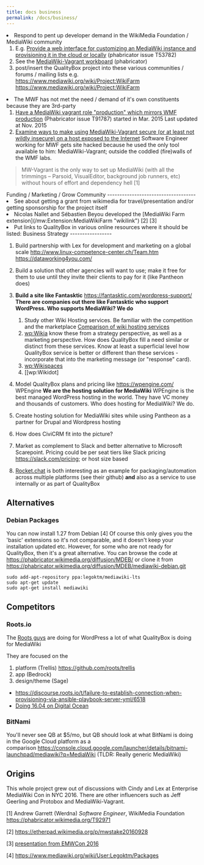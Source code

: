 ```yaml
---
title: docs business
permalink: /docs/business/
---
```


<li>
Respond to pent up developer demand in the WikiMedia Foundation / MediaWiki community

1.  E.g. [Provide a web interface for customizing an MediaWiki instance and provisioning it in the cloud or locally](https://phabricator.wikimedia.org/T53782) (phabricator issue T53782)
2.  See the [MediaWiki-Vagrant workboard](https://phabricator.wikimedia.org/project/view/627/) (phabricator)
3.  post/insert the QualityBox project into these various communities / forums / mailing lists e.g. <https://www.mediawiki.org/wiki/Project:WikiFarm> <https://www.mediawiki.org/wiki/Project:WikiFarm>

<li>
The MWF has not met the need / demand of it's own constituents because they are 3rd-party

1.  [Have a MediaWiki vagrant role "production" which mirrors WMF production](https://phabricator.wikimedia.org/T91787) (Phabricator issue T91787) started in Mar. 2015 Last updated at Nov. 2015
2.  [Examine ways to make using MediaWiki-Vagrant secure (or at least not wildly insecure) on a host exposed to the Internet](https://phabricator.wikimedia.org/T92971) Software Engineer working for MWF gets site hacked because he used the only tool available to him: MediaWiki-Vagrant; outside the coddled (fire)walls of the WMF labs.

> MW-Vagrant is the only way to set up MediaWiki (with all the trimmings – Parsoid, VisualEditor, background job runners, etc) without hours of effort and dependency hell [1]

</ol>
Funding / Marketing / Grow Community
------------------------------------

<li>
See about getting a grant from wikimedia for travel/presentation and/or getting sponsorship for the project itself <https://meta.wikimedia.org/wiki/Grants:TPS/Learn>

<li>
Nicolas Nallet and Sébastien Beyou developed the [MediaWiki Farm extension](/mw:Extension:MediaWikiFarm "wikilink") [2] [3]

<li>
Put links to QualityBox in various online resources where it should be listed: <https://en.wikibooks.org/wiki/Starting_and_Running_a_Wiki_Website/Hosted_Wikis>

</ol>
Business Strategy
-----------------

1.  Build partnership with Lex for development and marketing on a global scale <http://www.linux-competence-center.ch/Team.htm> <https://dataworking4you.com/>
2.  Build a solution that other agencies will want to use; make it free for them to use until they invite their clients to pay for it (like Pantheon does)
3.  **Build a site like Fantasktic** <https://fantasktic.com/wordpress-support/> **There are companies out there like Fantasktic who support WordPress. Who supports MediaWiki? We do**
    1.  Study other Wiki Hosting services. Be familiar with the competition and the marketplace [Comparison of wiki hosting services](/wp:Comparison_of_wiki_hosting_services "wikilink")
    2.  [wp:Wikia](/wp:Wikia "wikilink") know these from a strategy perspective, as well as a marketing perspective. How does QualityBox fill a need similar or distinct from these services. Know at least a superficial level how QualityBox service is better or different than these services - incorporate that into the marketing message (or "response" card).
    3.  [wp:Wikispaces](/wp:Wikispaces "wikilink")
    4.  [[wp:Wikidot]

4.  Model QualityBox plans and pricing like <https://wpengine.com/> WPEngine **We are the hosting solution for MediaWiki** WPEngine is the best managed WordPress hosting in the world. They have VC money and thousands of customers. Who does hosting for MediaWiki? We do.
5.  Create hosting solution for MediaWiki sites while using Pantheon as a partner for Drupal and Wordpress hosting
6.  How does CiviCRM fit into the picture?
7.  Market as complement to Slack and better alternative to Microsoft Scarepoint. Pricing could be per seat tiers like Slack pricing <https://slack.com/pricing>; or host size based
8.  [Rocket.chat](https://rocket.chat/) is both interesting as an example for packaging/automation across multiple platforms (see their github) **and** also as a service to use internally or as part of QualityBox

Alternatives
------------

### Debian Packages

You can now install 1.27 from Debian [4] Of course this only gives you the 'basic' extensions so it's not comparable, and it doesn't keep your installation updated etc. However, for some who are not ready for QualityBox, then it's a great alternative. You can browse the code at <https://phabricator.wikimedia.org/diffusion/MDEB/> or clone it from <https://phabricator.wikimedia.org/diffusion/MDEB/mediawiki-debian.git>

~~~~ {.bash}
sudo add-apt-repository ppa:legoktm/mediawiki-lts
sudo apt-get update
sudo apt-get install mediawiki
~~~~

Competitors
-----------

### Roots.io

The [Roots guys](https://roots.io/) are doing for WordPress a lot of what QualityBox is doing for MediaWiki

They are focused on the

1.  platform (Trellis) <https://github.com/roots/trellis>
2.  app (Bedrock)
3.  design/theme (Sage)

-   <https://discourse.roots.io/t/failure-to-establish-connection-when-provisioning-via-ansible-playbook-server-yml/6518>
-   [Doing 16.04 on Digital Ocean](https://discourse.roots.io/t/trellis-ubuntu-16-04-do/6551)

### BitNami

You'll never see QB at \$5/mo, but QB should look at what BitNami is doing in the Google Cloud platform as a comparison https://console.cloud.google.com/launcher/details/bitnami-launchpad/mediawiki?q=MediaWiki  (TLDR: Really generic MediaWiki)


Origins
-------

This whole project grew out of discussions with Cindy and Lex at Enterprise MediaWiki Con in NYC 2016. There are other influencers such as Jeff Geerling and Protobox and MediaWiki-Vagrant.

[1] Andrew Garrett (Werdna) *Software Engineer*, WikiMedia Foundation <https://phabricator.wikimedia.org/T92971>

[2] <https://etherpad.wikimedia.org/p/mwstake20160928>

[3] [presentation from EMWCon 2016](https://upload.wikimedia.org/wikipedia/mediawiki/1/1d/MediaWikiFarm_Extension_Presentation.pdf)

[4] <https://www.mediawiki.org/wiki/User:Legoktm/Packages>